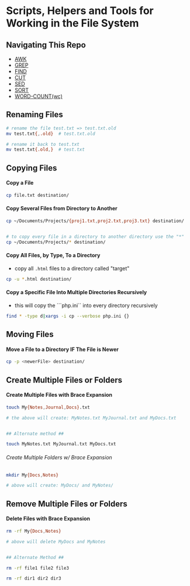 # Scripts, Helpers and Tools for Working in the File System

## Navigating This Repo
- [AWK](https://github.com/EstenGrove/Bash-Snippets/tree/master/FileSystem/AWK)
- [GREP](https://github.com/EstenGrove/Bash-Snippets/tree/master/FileSystem/GREP)
- [FIND](https://github.com/EstenGrove/Bash-Snippets/tree/master/FileSystem/FIND)
- [CUT](https://github.com/EstenGrove/Bash-Snippets/tree/master/FileSystem/CUT)
- [SED](https://github.com/EstenGrove/Bash-Snippets/tree/master/FileSystem/SED)
- [SORT](https://github.com/EstenGrove/Bash-Snippets/tree/master/FileSystem/SORT)
- [WORD-COUNT(wc)](https://github.com/EstenGrove/Bash-Snippets/tree/master/FileSystem/WORD-COUNT(wc))

## Renaming Files
```bash
# rename the file test.txt => test.txt.old
mv test.txt{,.old}  # test.txt.old

# rename it back to test.txt
mv test.txt{.old,}  # test.txt
```

## Copying Files

#### Copy a File
```bash
cp file.txt destination/
```

#### Copy Several Files from Directory to Another
```bash
cp ~/Documents/Projects/{proj1.txt,proj2.txt,proj3.txt} destination/


# to copy every file in a directory to another directory use the "*"
cp ~/Documents/Projects/* destination/
```

#### Copy All Files, by Type, To a Directory
- copy all ```.html``` files to a directory called "target"
```bash
cp -u *.html destination/
```

#### Copy a Specific File Into Multiple Directories Recursively
- this will copy the ```php.ini`` into every directory recursively
```bash
find * -type d|xargs -i cp --verbose php.ini {}
```

## Moving Files

#### Move a File to a Directory __IF__ The File is Newer
```bash
cp -p <newerFile> destination/
```

## Create Multiple Files or Folders

#### Create Multiple Files with Brace Expansion
```bash
touch My{Notes,Journal,Docs}.txt

# the above will create: MyNotes.txt MyJournal.txt and MyDocs.txt


## Alternate method ##

touch MyNotes.txt MyJournal.txt MyDocs.txt
```

###### Create Multiple Folders w/ Brace Expansion
```bash
mkdir My{Docs,Notes}

# above will create: MyDocs/ and MyNotes/
```

## Remove Multiple Files or Folders

#### Delete Files with Brace Expansion
```bash
rm -rf My{Docs,Notes}

# above will delete MyDocs and MyNotes


## Alternate Method ##

rm -rf file1 file2 file3

rm -rf dir1 dir2 dir3
```
